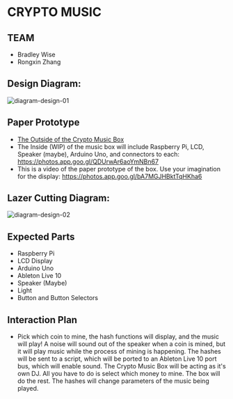# CRYPTO MUSIC 

## TEAM
- Bradley Wise
- Rongxin Zhang

## Design Diagram:
![diagram-design-01](https://user-images.githubusercontent.com/3782456/47757086-0ff18080-dca5-11e8-8268-8538117c6701.png)


## Paper Prototype
- [The Outside of the Crypto Music Box](https://photos.app.goo.gl/hhuHb2ig7KRoehEL6)
- The Inside (WIP) of the music box will include Raspberry Pi, LCD, Speaker (maybe), Arduino Uno, and connectors to each: https://photos.app.goo.gl/QDUrwAr6aoYmNBn67
- This is a video of the paper prototype of the box. Use your imagination for the display: https://photos.app.goo.gl/bA7MGJHBktTqHKha6

## Lazer Cutting Diagram:
![diagram-design-02](https://user-images.githubusercontent.com/3782456/47756604-14b53500-dca3-11e8-83ca-116be34e5ff7.png)

## Expected Parts
- Raspberry Pi
- LCD Display
- Arduino Uno
- Ableton Live 10
- Speaker (Maybe)
- Light
- Button and Button Selectors

## Interaction Plan
- Pick which coin to mine, the hash functions will display, and the music will play! A noise will sound out of the speaker when a coin is mined, but it will play music while the process of mining is happening. The hashes will be sent to a script, which will be ported to an Ableton Live 10 port bus, which will enable sound. The Crypto Music Box will be acting as it's own DJ. All you have to do is select which money to mine. The box will do the rest. The hashes will change parameters of the music being played.
